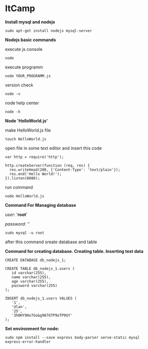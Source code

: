 # ItCamp

**Install mysql and nodejs** 

```
sudo apt-get install nodejs mysql-server
```

**Nodejs basic commands**

execute js console
``` 
node 

```

execute programm
``` 
node YOUR_PROGRAMM.js

```

version check
``` 
node -v

```

node help center
``` 
node -h

```

**Node 'HelloWorld.js'**

make HelloWorld.js file
```
touch HelloWorld.js

```
open file in some text editor and insert this code
```
var http = require('http');

http.createServer(function (req, res) {
  res.writeHead(200, {'Content-Type': 'text/plain'});
  res.end('Hello World!');
}).listen(8080); 
```
run command
```
node HelloWorld.js

```

**Command For Managing database**

*user*: '**root**'

*password*: ''
``` 
sudo mysql -u root
```
after this command sreate database and table

**Command for creating database. Creating table. Inserting test data**
``` 
CREATE DATABASE db_nodejs_1; 

CREATE TABLE db_nodejs_1.users (
   id varchar(255),
   name varchar(255),
   age varchar(255),
   password varchar(255)
);

INSERT db_nodejs_1.users VALUES (
   '1', 
   'Ulan', 
   '25', 
   '3h0HY9Ho7Go&g987GTP9oTP9GY'
);

```

**Set environment for node:**

```
sudo npm install --save express body-parser serve-static mysql  express-error-handler

```
<!--

**User Agent JS**

``` 
let express = require('express'); // используем фреймворк экспресс
let http = require('http');  
let app = express();
app.use((req, res, next)=>{  // анонимная 
	let userAgent = req.header('User-Agent'); 
	let paramName = req.query.name;
	res.send(`<h3> response:-> ${userAgent} </h3> 
		<h3>Param Name-> ${paramName} </h3>`); // sending response to user
});
let server = http.createServer(app);
server.listen(3000, ()=>{
	console.log('listening on port 3000 , http://localhost:3000') 
})
```

**1_5_2_webJs**
```
let express = require('express');
let http = require('http');
let app = express();

app.use((req, res, next)=>{
	req.user = 'mike';
	next();
});

app.use((req, res, next)=>{
	res.writeHead(200, {'Content-Type': 'text/html;charset=utf8'});
	res.end(`<h1> response from server. express: ${req.user} </h1>`);
});

let server = http.createServer(app);

server.listen(3000, ()=>{
	console.log('listening on port 3000')
})

```

**DataBase Connection sample**
```
-->
